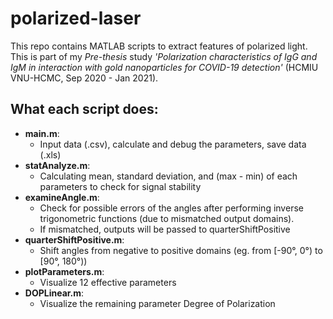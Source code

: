 # polarized-laser
This repo contains MATLAB scripts to extract features of polarized light.  
This is part of my *Pre-thesis* study *'Polarization characteristics of IgG and IgM in interaction with gold nanoparticles for COVID-19 detection'* (HCMIU VNU-HCMC, Sep 2020 - Jan 2021).  

## What each script does:
- **main.m**:
    - Input data (.csv), calculate and debug the parameters, save data (.xls)
- **statAnalyze.m**:
    - Calculating mean, standard deviation, and (max - min) of each parameters to check for signal stability
- **examineAngle.m**:
    - Check for possible errors of the angles after performing inverse trigonometric functions (due to mismatched output domains).
    - If mismatched, outputs will be passed to quarterShiftPositive
- **quarterShiftPositive.m**:
    - Shift angles from negative to positive domains (eg. from [-90°, 0°) to [90°, 180°))
- **plotParameters.m**:
    - Visualize 12 effective parameters
- **DOPLinear.m**:
    - Visualize the remaining parameter Degree of Polarization